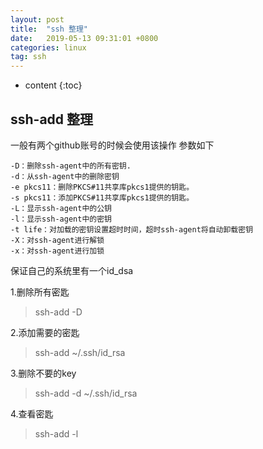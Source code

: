 ```yaml
---
layout: post
title:  "ssh 整理"
date:   2019-05-13 09:31:01 +0800
categories: linux
tag: ssh
---
```


* content
{:toc}

## ssh-add 整理
一般有两个github账号的时候会使用该操作
参数如下
```
-D：删除ssh-agent中的所有密钥.
-d：从ssh-agent中的删除密钥
-e pkcs11：删除PKCS#11共享库pkcs1提供的钥匙。
-s pkcs11：添加PKCS#11共享库pkcs1提供的钥匙。
-L：显示ssh-agent中的公钥
-l：显示ssh-agent中的密钥
-t life：对加载的密钥设置超时时间，超时ssh-agent将自动卸载密钥
-X：对ssh-agent进行解锁
-x：对ssh-agent进行加锁
```

保证自己的系统里有一个id_dsa

1.删除所有密匙
> ssh-add -D

2.添加需要的密匙
>ssh-add ~/.ssh/id_rsa

3.删除不要的key
> ssh-add -d ~/.ssh/id_rsa

4.查看密匙
> ssh-add -l